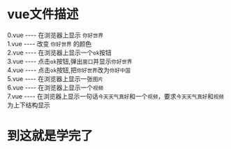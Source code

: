 # vue文件描述
0.vue ---- 在浏览器上显示 `你好世界`<br>
1.vue ---- 改变 `你好世界` 的颜色<br>
2.vue ---- 在浏览器上显示一个`ok`按钮<br>
3.vue ---- 点击`ok`按钮,弹出`窗口`并显示`你好世界`<br>
4.vue ---- 点击`ok`按钮,把`你好世界`改为`你好中国`<br> 
5.vue ---- 在浏览器上显示一张`图片`<br>
6.vue ---- 在浏览器上显示一个`视频`<br>
7.vue ---- 在浏览器上显示一句话`今天天气真好`和一个`视频`，要求`今天天气真好`和`视频`为上下结构显示<br>

# 到这就是学完了
